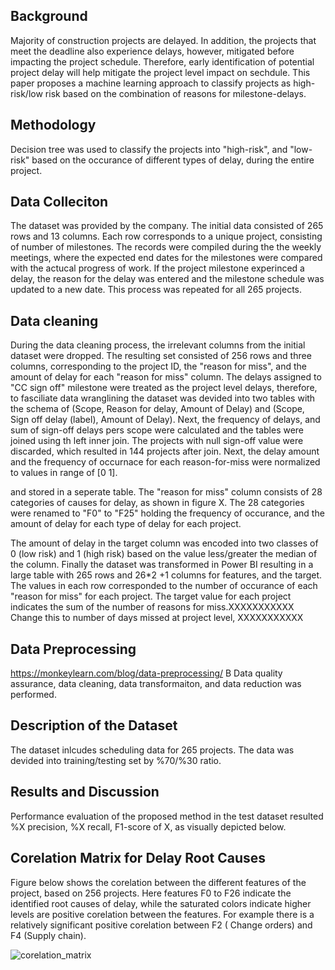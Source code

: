 ## Background
Majority of construction projects are delayed. In addition, the projects that meet the deadline also experience delays, however, mitigated before impacting the project schedule. Therefore, early identification of potential project delay will help mitigate the project level impact on sechdule. This paper proposes a machine learning approach to classify projects as high-risk/low risk based on the combination of reasons for milestone-delays.

## Methodology
Decision tree was used to classify the projects into "high-risk", and "low-risk" based on the occurance of different types of delay, during the entire project. 

## Data Colleciton
The dataset was provided by the company. The initial data consisted of 265 rows and 13 columns. Each row corresponds to a unique project, consisting of number of milestones. The records were compiled during the  the weekly meetings, where the expected end dates for the milestones were compared with the actucal progress of work. If the project milestone experinced a delay, the reason for the delay was entered and the milestone schedule was updated to a new date. This process was repeated for all 265 projects. 

## Data cleaning
During the data cleaning process, the irrelevant columns from the initial dataset were dropped. The resulting set consisted of 256 rows and three columns, corresponding to the project ID, the "reason for miss", and the amount of delay for each "reason for miss" column. The delays assigned to "CC sign off" milestone were treated as the project level delays, therefore, to fasciliate data wranglining the dataset was devided into two tables with the schema of (Scope, Reason for delay, Amount of Delay) and (Scope, Sign off delay (label), Amount of Delay). Next, the frequency of delays, and sum of sign-off delays pers scope were calculated and the tables were joined using th left inner join. The projects with null sign-off value were discarded, which resulted in 144 projects after join. Next, the delay amount and the frequency of occurnace for each reason-for-miss were normalized to values in range of [0 1]. 

 and stored in a seperate table.  The "reason for miss" column consists of 28 categories of causes for delay, as shown in figure X. The 28 categories were renamed to "F0" to "F25" holding the frequency of occurance, and the amount of delay for each type of delay for each project.

The amount of delay in the target column was encoded into two classes of 0 (low risk) and 1 (high risk) based on the value less/greater the median of the column. Finally the dataset was transformed in Power BI resulting in a large table with 265 rows and 26*2 +1 columns for features, and the target. The values in each row corresponded to the number of occurance of each "reason for miss" for each project. The target value for each project indicates the sum of the number of reasons for miss.XXXXXXXXXXX Change this to number of days missed at project level, XXXXXXXXXXX


## Data Preprocessing
https://monkeylearn.com/blog/data-preprocessing/
B
Data quality assurance, data cleaning, data transformaiton, and data reduction was performed. 

## Description of the Dataset
The dataset inlcudes scheduling data for 265 projects. The data was devided into training/testing set by %70/%30 ratio.

## Results and Discussion
Performance evaluation of the proposed method in the test dataset resulted %X precision, %X recall, F1-score of X, as visually depicted below. 




## Corelation Matrix for Delay Root Causes

Figure below shows the corelation between the different features of the project, based on 256 projects. Here features F0 to F26 indicate the identified root causes of delay, while the saturated colors indicate higher levels are positive corelation between the features. For example there is a relatively significant positive corelation between F2 ( Change orders) and F4 (Supply chain).

![corelation_matrix](https://user-images.githubusercontent.com/55706949/183313326-4162c311-c947-45dd-9840-06b1e6535e8d.png)

